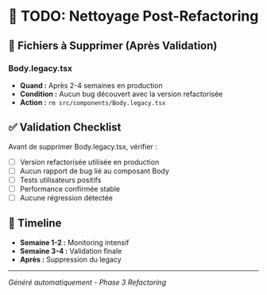 # 🧹 TODO: Nettoyage Post-Refactoring

## 📁 Fichiers à Supprimer (Après Validation)

### **Body.legacy.tsx**
- **Quand :** Après 2-4 semaines en production
- **Condition :** Aucun bug découvert avec la version refactorisée
- **Action :** `rm src/components/Body.legacy.tsx`

## ✅ Validation Checklist

Avant de supprimer Body.legacy.tsx, vérifier :

- [ ] Version refactorisée utilisée en production
- [ ] Aucun rapport de bug lié au composant Body
- [ ] Tests utilisateurs positifs
- [ ] Performance confirmée stable
- [ ] Aucune régression détectée

## 📅 Timeline

- **Semaine 1-2 :** Monitoring intensif
- **Semaine 3-4 :** Validation finale
- **Après :** Suppression du legacy

---
*Généré automatiquement - Phase 3 Refactoring*
